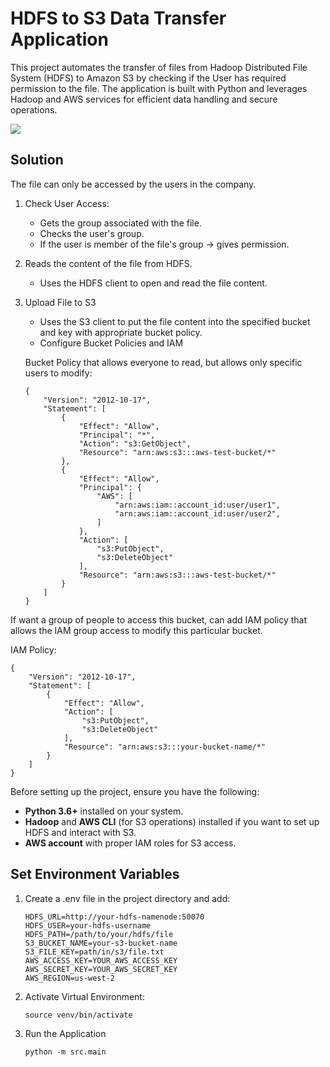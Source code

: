 # HDFS to S3 Data Transfer Application
This project automates the transfer of files from Hadoop Distributed File System (HDFS) to Amazon S3 by checking if the User has required permission to the file. The application is built with Python and leverages Hadoop and AWS services for efficient data handling and secure operations.

![](https://i.postimg.cc/5ydpWx39/system-design-drawio-1.png)

## Solution

The file can only be accessed by the users in the company. 

1. Check User Access:
    * Gets the group associated with the file.
    * Checks the user's group.
    * If the user is member of the file's group -> gives permission. 

2. Reads the content of the file from HDFS.
    * Uses the HDFS client to open and read the file content.

3. Upload File to S3
    * Uses the S3 client to put the file content into the specified bucket and key with appropriate bucket policy.
    * Configure Bucket Policies and IAM

    
    Bucket Policy that allows everyone to read, but allows only specific users to modify:

    ```
    {
        "Version": "2012-10-17",
        "Statement": [
            {
                "Effect": "Allow",
                "Principal": "*",
                "Action": "s3:GetObject",
                "Resource": "arn:aws:s3:::aws-test-bucket/*"
            },
            {
                "Effect": "Allow",
                "Principal": {
                    "AWS": [
                        "arn:aws:iam::account_id:user/user1",
                        "arn:aws:iam::account_id:user/user2",
                    ]
                },
                "Action": [
                    "s3:PutObject",
                    "s3:DeleteObject"
                ],
                "Resource": "arn:aws:s3:::aws-test-bucket/*"
            }
        ]
    }

If want a group of people to access this bucket, can add IAM policy that allows the IAM group access to modify this particular bucket. 

IAM Policy:

```
{
    "Version": "2012-10-17",
    "Statement": [
        {
            "Effect": "Allow",
            "Action": [
                "s3:PutObject",
                "s3:DeleteObject"
            ],
            "Resource": "arn:aws:s3:::your-bucket-name/*"
        }
    ]
}
```

Before setting up the project, ensure you have the following:

- **Python 3.6+** installed on your system.
- **Hadoop** and **AWS CLI** (for S3 operations) installed if you want to set up HDFS and interact with S3.
- **AWS account** with proper IAM roles for S3 access.


## Set Environment Variables

1. Create a .env file in the project directory and add:

    ```
    HDFS_URL=http://your-hdfs-namenode:50070
    HDFS_USER=your-hdfs-username
    HDFS_PATH=/path/to/your/hdfs/file
    S3_BUCKET_NAME=your-s3-bucket-name
    S3_FILE_KEY=path/in/s3/file.txt
    AWS_ACCESS_KEY=YOUR_AWS_ACCESS_KEY
    AWS_SECRET_KEY=YOUR_AWS_SECRET_KEY
    AWS_REGION=us-west-2
    ```
3. Activate Virtual Environment:
    ```
    source venv/bin/activate

2. Run the Application

    ```
    python -m src.main



    ```


